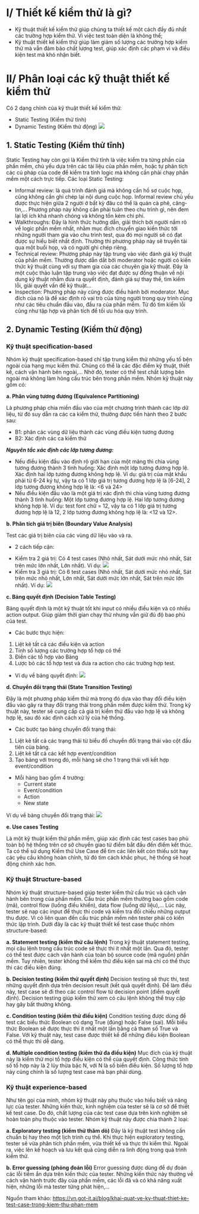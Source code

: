 # I/ Thiết kế kiểm thử là gì?
* Kỹ thuật thiết kế kiểm thử giúp chúng ta thiết kế một cách đầy đủ nhất các trường hợp kiểm thử. Vì việc test toàn diện là không thể; 
* Kỹ thuật thiết kế kiểm thử giúp làm giảm số lượng các trường hợp kiểm thử mà vẫn đảm bảo chất lượng test, giúp xác định các phạm vi và điều kiện test mà khó nhận biết.
# II/ Phân loại các kỹ thuật thiết kế kiểm thử
Có 2 dạng chính của kỹ thuật thiết kế kiểm thử:
* Static Testing (Kiểm thử tĩnh)
* Dynamic Testing (Kiểm thử động)
![](https://images.viblo.asia/e530b795-79f0-41d5-adda-0bbe6313a1de.jpg)

## 1. Static Testing (Kiểm thử tĩnh)
Static Testing hay còn gọi là Kiểm thử tĩnh là việc kiểm tra từng phần của phần mềm, chủ yếu dựa trên các tài liệu của phần mềm, hoặc tự phân tích các cú pháp của code để kiểm tra tính logic mà không cần phải chạy phần mềm một cách trực tiếp.
Các loại Static Testing:
* Informal review: là quá trình đánh giá mà không cần hồ sơ cuộc họp, cũng không cần ghi chép lại nội dung cuộc họp. Informal review chủ yếu được thực hiện giữa 2 người ở bất kỳ đâu có thể là quán cà phê, căng-tin,... Phương pháp này không cần phải tuân theo chu trình gì, nên đem lại lợi ích khá nhanh chóng và không tốn kém chi phí.
* Walkthroughs: Đây là hình thức hướng dẫn, giải thích bởi người nắm rõ về logic phần mềm nhất, nhằm mục đích chuyển giao kiến thức tới những người tham gia vào chu trình test, qua đó mọi người sẽ có đạt được sự hiểu biết nhất định. Thường thì phương pháp này sẽ truyền tải qua một buổi họp, và có người ghi chép riêng.
* Technical review: Phương pháp này tập trung vào việc đánh giá kỹ thuật của phần mềm. Thường được dẫn dắt bởi moderator hoặc người có kiến thức kỹ thuật cùng với sự tham gia của các chuyên gia kỹ thuật. Đây là một cuộc thảo luận tập trung vào việc đạt được sự đồng thuận về nội dung kỹ thuật nhằm đưa ra quyết định, đánh giá sự thay thế, tìm kiếm lỗi, giải quyết vấn đề kỹ thuật...
* Inspection: Phương pháp này cũng được điều hành bởi moderator. Mục đích của nó là để xác định rõ vai trò của từng người trong quy trình cũng như các tiêu chuẩn đầu vào, đầu ra của phần mềm. Từ đó tìm kiếm lỗi cũng như tập hợp và phân tích để tối ưu hóa quy trình.
## 2. Dynamic Testing (Kiểm thử động)
### Kỹ thuật specification-based
Nhóm kỹ thuật specification-based chỉ tập trung kiểm thử những yếu tố bên ngoài của hạng mục kiểm thử. Chúng có thể là các đặc điểm kỹ thuật, thiết kế, cách vận hành bên ngoài,… Nhờ đó, tester có thể test chất lượng bên ngoài mà không làm hỏng cấu trúc bên trong phần mềm. 
Nhóm kỹ thuật này gồm có:

**a. Phân vùng tương đương (Equivalence Partitioning)**

Là phương pháp chia miền đầu vào của một chương trình thành các lớp dữ liệu, từ đó suy dẫn ra các ca kiểm thử, thường được tiến hành theo 2 bước sau: 
- B1: phân các vùng dữ liệu thành các vùng điều kiện tương đương 
- B2: Xác định các ca kiểm thử

***Nguyên tắc xác định các lớp tương đương:***

* Nếu điều kiện đầu vào định rõ giới hạn của một mảng thì chia vùng tương đương thành 3 tình huống: Xác định một lớp tương đương hợp lệ. Xác định hai lớp tương đương không hợp lệ.
Ví dụ: giá trị của mật khẩu phải từ 6-24 ký tự, vậy ta có 1 lớp giá trị tương đương hợp lệ là [6-24], 2 lớp tương đương không hợp lệ là: <6 và 24>
* Nếu điều kiện đầu vào là một giá trị xác định thì chia vùng tương đương thành 3 tình huống: Một lớp tương đương hợp lệ. Hai lớp tương đương không hợp lệ.
Ví dụ: test font chữ = 12, vậy ta có 1 lớp giá trị tương đương hợp lệ là 12, 2 lớp tương đương không hợp lệ là: <12 và 12>.

**b. Phân tích giá trị biên (Boundary Value Analysis)**

Test các giá trị biên của các vùng dữ liệu vào và ra.
- 2 cách tiếp cận:
* Kiểm tra 2 giá trị: Có 4 test cases (Nhỏ nhất, Sát dưới mức nhỏ nhất, Sát trên mức lớn nhất, Lớn nhất). Ví dụ: 
![](https://images.viblo.asia/0df03db1-0136-45bf-9235-45bdd00bfc94.png)
* Kiểm tra 3 giá trị: Có 6 test cases (Nhỏ nhất, Sát dưới mức nhỏ nhất, Sát trên mức nhỏ nhất, Lớn nhất, Sát dưới mức lớn nhất, Sát trên mức lớn nhất). Ví dụ:
![](https://images.viblo.asia/2c63afd4-6ea4-4125-87e1-39fb3842f5f3.png)

**c. Bảng quyết định (Decision Table Testing)**

Bảng quyết định là một kỹ thuật tốt khi input có nhiều điều kiện và có nhiều action output. Giúp giảm thời gian chạy thử nhưng vẫn giữ đủ độ bao phủ của test. 
- Các bước thực hiện:
1. Liệt kê tất cả các điều kiện và action
2. Tính số lượng các trường hợp tổ hợp có thể
3. Điền các tổ hợp vào Bảng
4. Lược bỏ các tổ hợp test và đưa ra action cho các trường hợp test.
- Ví dụ về bảng quyết định:
![](https://images.viblo.asia/1c44da57-b7e8-4762-bb55-8d895367260a.png)

**d. Chuyển đổi trạng thái (State Transition Testing)**

Đây là một phương pháp kiểm thử mà trong đó dựa vào thay đổi điều kiện đầu vào gây ra thay đổi trạng thái trong phần mềm được kiểm thử. Trong kỹ thuật này, tester sẽ cung cấp cả giá trị kiểm thử đầu vào hợp lệ và không hợp lệ, sau đó xác định cách xử lý của hệ thống.
- Các bước tạo bảng chuyển đổi trạng thái:
1. Liệt kê tất cả các trạng thái từ biểu đồ chuyển đổi trạng thái vào cột đầu tiên của bảng.
2. Liệt kê tất cả các kết hợp event/condition
3. Tạo bảng với trong đó, mỗi hàng sẽ cho 1 trạng thái với kết hợp event/condition

* Mỗi hàng bao gồm 4 trường:
    * Current state
    * Event/condition
    * Action
    * New state

Ví dụ về bảng chuyển đổi trạng thái:
![](https://images.viblo.asia/81ee841b-06e3-467a-b90e-8169305021f4.png)

**e. Use cases Testing**

Là một kỹ thuật kiểm thử phần mềm, giúp xác định các test cases bao phủ toàn bộ hệ thống trên cơ sở chuyển giao từ điểm bắt đầu đến điểm kết thúc. Ta có thể sử dụng Kiểm thử Use Case để tìm các liên kết còn thiếu sót hay các yêu cầu không hoàn chỉnh, từ đó tìm cách khắc phục, hệ thống sẽ hoạt động chính xác hơn.

### Kỹ thuật Structure-based
Nhóm kỹ thuật structure-based giúp tester kiểm thử cấu trúc và cách vận hành bên trong của phần mềm. Cấu trúc phần mềm thường bao gồm code (mã), control flow (luồng điều khiển), data flow (luồng dữ liệu),… Lúc này, tester sẽ nạp các input để thực thi code và kiểm tra đối chiếu những output thu được. Vì có liên quan đến cấu trúc phần mềm nên tester phải có kiến thức lập trình. Dưới đây là các kỹ thuật thiết kế test case thuộc nhóm structure-based:

**a. Statement testing (kiểm thử câu lệnh)**
Trong kỹ thuật statement testing, mọi câu lệnh trong cấu trúc code sẽ thực thi ít nhất một lần. Qua đó, tester có thể test được cách vận hành của toàn bộ source code (mã nguồn) phần mềm. Tuy nhiên, tester không thể kiểm thử điều kiện sai mà chỉ có thể thực thi các điều kiện đúng.

**b. Decision testing (kiểm thử quyết định)**
Decision testing sẽ thực thi, test những quyết định dựa trên decision result (kết quả quyết định). Để làm điều này, test case sẽ đi theo các control flow từ decision point (điểm quyết định). Decision testing giúp kiểm thử xem có câu lệnh không thể truy cập hay gây bất thường không.

**c. Condition testing (kiểm thử điều kiện)**
Condition testing được dùng để test các biểu thức Boolean có dạng True (đúng) hoặc False (sai). Mỗi biểu thức Boolean sẽ được thực thi ít nhất một lần bằng cả tham số True và False. Với kỹ thuật này, test case được thiết kế để những điều kiện Boolean có thể thực thi dễ dàng.

**d. Multiple condition testing (kiểm thử đa điều kiện)**
Mục đích của kỹ thuật này là kiểm thử mọi tổ hợp điều kiện có thể của quyết định. Công thức tính số tổ hợp này là 2 lũy thừa bậc N, với N là số biến điều kiện. Số lượng tổ hợp này cũng chính là số lượng test case mà bạn phải dùng.

### Kỹ thuật experience-based
Như tên gọi của mình, nhóm kỹ thuật này phụ thuộc vào hiểu biết và năng lực của tester. Những kiến thức, kinh nghiệm của tester sẽ là cơ sở để thiết kế test case. Do đó, chất lượng của các test case dựa trên kinh nghiệm sẽ hoàn toàn phụ thuộc vào tester. Nhóm kỹ thuật này được chia thành 2 loại:

**a. Exploratory testing (kiểm thử thăm dò)**
Đây là kỹ thuật test không cần chuẩn bị hay theo một lịch trình cụ thể. Khi thực hiện exploratory testing, tester sẽ vừa phân tích phần mềm, vừa thiết kế và thực thi kiểm thử. Ngoài ra, việc lên kế hoạch và lưu kết quả cũng diễn ra linh động trong quá trình kiểm thử.

**b. Error guessing (phỏng đoán lỗi)**
Error guessing được dùng để dự đoán các lỗi tiềm ẩn dựa trên kiến thức của tester. Những kiến thức này thường về cách vận hành trước đây của phần mềm, các lỗi đã và có khả năng xuất hiện, những lỗi mà tester từng phát hiện,…

Nguồn tham khảo: https://vn.got-it.ai/blog/khai-quat-ve-ky-thuat-thiet-ke-test-case-trong-kiem-thu-phan-mem